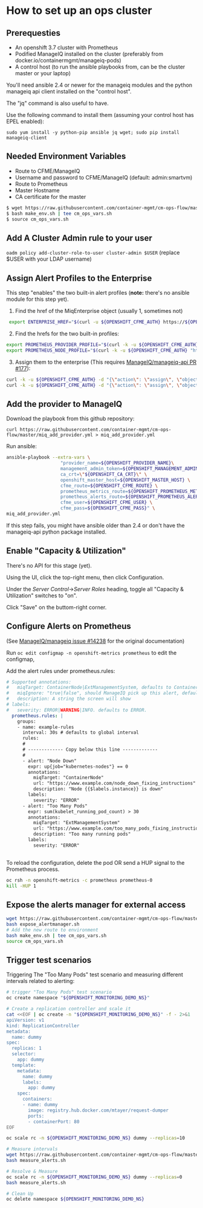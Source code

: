 # How to set up an ops cluster

## Prerequesties

* An openshift 3.7 cluster with Prometheus
* Podified ManageIQ installed on the cluster (preferably from docker.io/containermgmt/manageiq-pods)
* A control host (to run the ansible playbooks from, can be the cluster master or your laptop)

You'll need ansible 2.4 or newer for the manageiq modules and the python manageiq api client installed on the "control host".

The "jq" command is also useful to have.

Use the following command to install them (assuming your control host has EPEL enabled):

``sudo yum install -y python-pip ansible jq wget; sudo pip install manageiq-client``

## Needed Environment Variables

* Route to CFME/ManageIQ
* Username and password to CFME/ManageIQ (default: admin:smartvm)
* Route to Prometheus
* Master Hostname
* CA certificate for the master

```bash
$ wget https://raw.githubusercontent.com/container-mgmt/cm-ops-flow/master/make_env.sh
$ bash make_env.sh | tee cm_ops_vars.sh
$ source cm_ops_vars.sh
```
## Add A Cluster Admin rule to your user
``oadm policy add-cluster-role-to-user cluster-admin $USER`` (replace $USER with your LDAP username)

## Assign Alert Profiles to the Enterprise

This step "enables" the two built-in alert profiles (**note:** there's no ansible module for this step yet).

1. Find the href of the MiqEnterprise object (usually 1, sometimes not)

```bash
 export ENTERPRISE_HREF="$(curl -u ${OPENSHIFT_CFME_AUTH} https://${OPENSHIFT_CFME_ROUTE}/api/enterprises/ | jq -r ".resources[0].href")"
```

2. Find the hrefs for the two built-in profiles:

```bash
export PROMETHEUS_PROVIDER_PROFILE="$(curl -k -u ${OPENSHIFT_CFME_AUTH} "https://${OPENSHIFT_CFME_ROUTE}/api/alert_definition_profiles?filter\[\]=guid=a16fcf51-e2ae-492d-af37-19de881476ad" | jq -r ".resources[0].href")"
export PROMETHEUS_NODE_PROFILE="$(curl -k -u ${OPENSHIFT_CFME_AUTH} "https://${OPENSHIFT_CFME_ROUTE}/api/alert_definition_profiles?filter\[\]=guid=ff0fb114-be03-4685-bebb-b6ae8f13d7ad" | jq -r ".resources[0].href")"
```
3. Assign them to the enterprise (This requires [ManageIQ/manageiq-api PR #177](https://github.com/ManageIQ/manageiq-api/pull/177)):

```bash
curl -k -u ${OPENSHIFT_CFME_AUTH} -d "{\"action\": \"assign\", \"objects\": [\"${ENTERPRISE_HREF}\"]}" ${PROMETHEUS_PROVIDER_PROFILE}
curl -k -u ${OPENSHIFT_CFME_AUTH} -d "{\"action\": \"assign\", \"objects\": [\"${ENTERPRISE_HREF}\"]}" ${PROMETHEUS_NODE_PROFILE}
```

## Add the provider to ManageIQ

Download the playbook from this github repository:

``curl https://raw.githubusercontent.com/container-mgmt/cm-ops-flow/master/miq_add_provider.yml > miq_add_provider.yml``

Run ansible:

```bash
ansible-playbook --extra-vars \
                    "provider_name=${OPENSHIFT_PROVIDER_NAME}\
                    management_admin_token=${OPENSHIFT_MANAGEMENT_ADMIN_TOKEN} \
                    ca_crt=\"${OPENSHIFT_CA_CRT}\" \
                    openshift_master_host=${OPENSHIFT_MASTER_HOST} \
                    cfme_route=${OPENSHIFT_CFME_ROUTE} \
                    prometheus_metrics_route=${OPENSHIFT_PROMETHEUS_METRICS_ROUTE} \
                    prometheus_alerts_route=${OPENSHIFT_PROMETHEUS_ALERTS_ROUTE} \
                    cfme_user=${OPENSHIFT_CFME_USER} \
                    cfme_pass=${OPENSHIFT_CFME_PASS}" \
miq_add_provider.yml
```

If this step fails, you might have ansible older than 2.4 or don't have the manageiq-api python package installed.

## Enable "Capacity & Utilization"
There's no API for this stage (yet).

Using the UI, click the top-right menu, then click Configuration.

Under the *Server Control*->*Server Roles* heading, toggle all "Capacity & Utilization" switches to "on".

Click "Save" on the buttom-right corner.

## Configure Alerts on Prometheus

(See [ManageIQ/manageiq issue #14238](https://github.com/ManageIQ/manageiq/issues/14238) for the original documentation)

Run `oc edit configmap -n openshift-metrics prometheus` to edit the configmap,

Add the alert rules under prometheus.rules:

```yaml
# Supported annotations:
#   miqTarget: ContainerNode|ExtManagementSystem, defaults to ContainerNode.
#   miqIgnore: "true|false", should ManageIQ pick up this alert, defaults to true.
#   description: A string the screen will show 
# labels: 
#   severity: ERROR|WARNING|INFO. defaults to ERROR.
  prometheus.rules: |
    groups:
    - name: example-rules
      interval: 30s # defaults to global interval
      rules:
      # 
      # ------------- Copy below this line -------------
      #
      - alert: "Node Down"
        expr: up{job="kubernetes-nodes"} == 0
        annotations:
          miqTarget: "ContainerNode"
          url: "https://www.example.com/node_down_fixing_instructions"
          description: "Node {{$labels.instance}} is down"
        labels:
          severity: "ERROR"
      - alert: "Too Many Pods"
        expr: sum(kubelet_running_pod_count) > 30
        annotations:
          miqTarget: "ExtManagementSystem"
          url: "https://www.example.com/too_many_pods_fixing_instructions"
          description: "Too many running pods"
        labels:
          severity: "ERROR"
          
```
To reload the configuration, delete the pod OR send a HUP signal to the Prometheus process.

```bash
oc rsh -n openshift-metrics -c prometheus prometheus-0
kill -HUP 1
```

## Expose the alerts manager for external access

```bash
wget https://raw.githubusercontent.com/container-mgmt/cm-ops-flow/master/expose_alertmanager.sh
bash expose_alertmanager.sh
# Add the new route to environment
bash make_env.sh | tee cm_ops_vars.sh
source cm_ops_vars.sh
```


## Trigger test scenarios

Triggering The "Too Many Pods" test scenario and measuring different intervals related to alerting:
 
```bash
# trigger "Too Many Pods" test scenario
oc create namespace "${OPENSHIFT_MONITORING_DEMO_NS}"

# Create a replication controller and scale it 
cat <<EOF | oc create -n "${OPENSHIFT_MONITORING_DEMO_NS}" -f - 2>&1
apiVersion: v1
kind: ReplicationController
metadata:
  name: dummy
spec:
  replicas: 1
  selector:
    app: dummy
  template:
    metadata:
      name: dummy
      labels:
        app: dummy
    spec:
      containers:
      - name: dummy
        image: registry.hub.docker.com/mtayer/request-dumper
        ports:
        - containerPort: 80
EOF

oc scale rc -n ${OPENSHIFT_MONITORING_DEMO_NS} dummy --replicas=10

# Measure intervals
wget https://raw.githubusercontent.com/container-mgmt/cm-ops-flow/master/measure_alerts.sh
bash measure_alerts.sh

# Resolve & Measure
oc scale rc -n ${OPENSHIFT_MONITORING_DEMO_NS} dummy --replicas=0
bash measure_alerts.sh

# Clean Up
oc delete namespace ${OPENSHIFT_MONITORING_DEMO_NS} 
```
